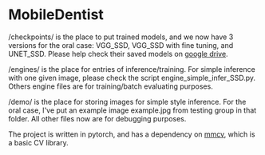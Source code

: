 # MobileDentist

/checkpoints/ is the place to put trained models, and we now have 3 versions for the oral case: VGG_SSD, VGG_SSD with fine tuning, and UNET_SSD. Please help check their saved models on [google drive](https://drive.google.com/drive/folders/1ZbDpv40x1kVBbN3-54egi8C15MtebLlY?usp=sharing).

/engines/ is the place for entries of inference/training. For simple inference with one given image, please check the script engine_simple_infer_SSD.py. Others engine files are for training/batch evaluating purposes.

/demo/ is the place for storing images for simple style inference. For the oral case, I've put an example image example.jpg from testing group in that folder. All other files now are for debugging purposes. 

The project is written in pytorch, and has a dependency on [mmcv](https://github.com/open-mmlab/mmcv), which is a basic CV library. 
